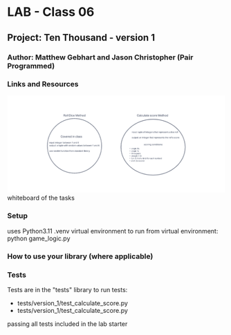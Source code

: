 # LAB - Class 06
## Project: Ten Thousand - version 1
### Author: Matthew Gebhart and Jason Christopher (Pair Programmed)

### Links and Resources
![Version_1 whiteboard](assets%2FVersion_1_wb.png)
whiteboard of the tasks

### Setup
uses Python3.11 .venv virtual environment
to run from virtual environment: python game_logic.py

### How to use your library (where applicable)

### Tests
Tests are in the "tests" library 
to run tests: 
- tests/version_1/test_calculate_score.py
- tests/version_1/test_calculate_score.py 


passing all tests included in the lab starter

